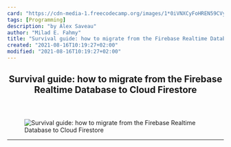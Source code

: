 ```yaml
---
card: "https://cdn-media-1.freecodecamp.org/images/1*0iVNXCyFoHREN59CVyQB5w.jpeg"
tags: [Programming]
description: "by Alex Saveau"
author: "Milad E. Fahmy"
title: "Survival guide: how to migrate from the Firebase Realtime Database to Cloud Firestore"
created: "2021-08-16T10:19:27+02:00"
modified: "2021-08-16T10:19:27+02:00"
---
```

<div class="site-wrapper">
<main id="site-main" class="site-main outer">
<div class="inner">
<article class="post-full post tag-programming tag-web-development tag-tech tag-startup tag-devops ">
<header class="post-full-header">
<h1 class="post-full-title">Survival guide: how to migrate from the Firebase Realtime Database to Cloud Firestore</h1>
</header>
<figure class="post-full-image">
<picture>
<source media="(max-width: 700px)" sizes="1px" srcset="data:image/gif;base64,R0lGODlhAQABAIAAAAAAAP///yH5BAEAAAAALAAAAAABAAEAAAIBRAA7 1w">
<source media="(min-width: 701px)" sizes="(max-width: 800px) 400px,
(max-width: 1170px) 700px,
1400px" srcset="https://cdn-media-1.freecodecamp.org/images/1*0iVNXCyFoHREN59CVyQB5w.jpeg 300w,
https://cdn-media-1.freecodecamp.org/images/1*0iVNXCyFoHREN59CVyQB5w.jpeg 600w,
https://cdn-media-1.freecodecamp.org/images/1*0iVNXCyFoHREN59CVyQB5w.jpeg 1000w,
https://cdn-media-1.freecodecamp.org/images/1*0iVNXCyFoHREN59CVyQB5w.jpeg 2000w">
<img onerror="this.style.display='none'" src="https://cdn-media-1.freecodecamp.org/images/1*0iVNXCyFoHREN59CVyQB5w.jpeg" alt="Survival guide: how to migrate from the Firebase Realtime Database to Cloud Firestore">
</picture>
</figure>
<section class="post-full-content">
<div class="post-content medium-migrated-article">
</div>
<hr>
</section>
</article>
</div>
</main>
</div>
<!-- Google Tag Manager (noscript) -->
<!-- End Google Tag Manager (noscript) -->
